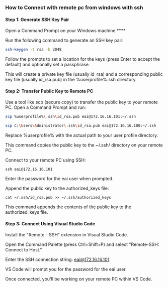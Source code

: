 ### **How to Connect with remote pc from windows with ssh**

#### **Step 1: Generate SSH Key Pair**
Open a Command Prompt on your Windows machine.****

Run the following command to generate an SSH key pair:
```bash
ssh-keygen -t rsa -b 2048
```

Follow the prompts to set a location for the keys (press Enter to accept the default) and optionally set a passphrase.

This will create a private key file (usually id_rsa) and a corresponding public key file (usually id_rsa.pub) in the %userprofile%\.ssh directory.

#### **Step 2: Transfer Public Key to Remote PC**
Use a tool like scp (secure copy) to transfer the public key to your remote PC. Open a Command Prompt and run:

```bash
scp %userprofile%\.ssh\id_rsa.pub eai@172.16.16.101:~/.ssh

scp C:\Users\Administrator\.ssh\id_rsa.pub eai@172.16.16.100:~/.ssh
```

Replace %userprofile% with the actual path to your user profile directory.

This command copies the public key to the ~/.ssh/ directory on your remote PC.

Connect to your remote PC using SSH:

```
ssh eai@172.16.16.101
```

Enter the password for the eai user when prompted.

Append the public key to the authorized_keys file:

```
cat ~/.ssh/id_rsa.pub >> ~/.ssh/authorized_keys
```

This command appends the contents of the public key to the authorized_keys file.

#### **Step 3: Connect Using Visual Studio Code**
Install the "Remote - SSH" extension in Visual Studio Code.

Open the Command Palette (press Ctrl+Shift+P) and select "Remote-SSH: Connect to Host."

Enter the SSH connection string: eai@172.16.16.101.

VS Code will prompt you for the password for the eai user.

Once connected, you'll be working on your remote PC within VS Code.
